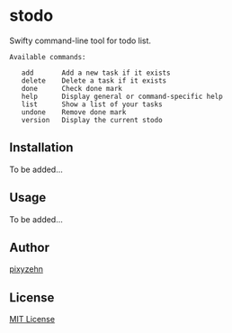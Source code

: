 # stodo
Swifty command-line tool for todo list.

```
Available commands:

   add       Add a new task if it exists
   delete    Delete a task if it exists
   done      Check done mark
   help      Display general or command-specific help
   list      Show a list of your tasks
   undone    Remove done mark
   version   Display the current stodo
```

## Installation

To be added...

## Usage

To be added...

## Author
[pixyzehn](https://github.com/pixyzehn)

## License
[MIT License]()
